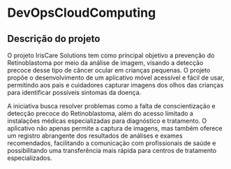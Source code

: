 # DevOpsCloudComputing

## Descrição do projeto

O projeto IrisCare Solutions tem como principal objetivo a prevenção do Retinoblastoma por meio da análise de imagem, visando a detecção precoce desse tipo de câncer ocular em crianças pequenas. O projeto propõe o desenvolvimento de um aplicativo móvel acessível e fácil de usar, permitindo aos pais e cuidadores capturar imagens dos olhos das crianças para identificar possíveis sintomas da doença.

A iniciativa busca resolver problemas como a falta de conscientização e detecção precoce do Retinoblastoma, além do acesso limitado a instalações médicas especializadas para diagnóstico e tratamento. O aplicativo não apenas permite a captura de imagens, mas também oferece um registro abrangente dos resultados de análises e exames recomendados, facilitando a comunicação com profissionais de saúde e possibilitando uma transferência mais rápida para centros de tratamento especializados.


